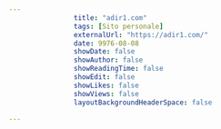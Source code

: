 ---
                title: "adir1.com"
                tags: [Sito personale]
                externalUrl: "https://adir1.com/"
                date: 9976-08-08
                showDate: false
                showAuthor: false
                showReadingTime: false
                showEdit: false
                showLikes: false
                showViews: false
                layoutBackgroundHeaderSpace: false
                ---

